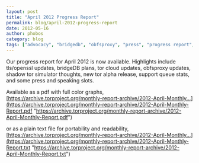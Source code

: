 ```yaml
---
layout: post
title: "April 2012 Progress Report"
permalink: blog/april-2012-progress-report
date: 2012-05-16
author: phobos
category: blog
tags: ["advocacy", "bridgedb", "obfsproxy", "press", "progress report", "shadow", "tails releases", "tor alpha release", "tor simulator", "volunteer support"]
---
```


Our progress report for April 2012 is now available. Highlights include tls/openssl updates, bridgeDB plans, tor cloud updates, obfsproxy updates, shadow tor simulator thoughts, new tor alpha release, support queue stats, and some press and speaking slots.

Available as a pdf with full color graphs, [https://archive.torproject.org/monthly-report-archive/2012-April-Monthly...](https://archive.torproject.org/monthly-report-archive/2012-April-Monthly-Report.pdf "https://archive.torproject.org/monthly-report-archive/2012-April-Monthly-Report.pdf")

or as a plain text file for portability and readability, [https://archive.torproject.org/monthly-report-archive/2012-April-Monthly...](https://archive.torproject.org/monthly-report-archive/2012-April-Monthly-Report.txt "https://archive.torproject.org/monthly-report-archive/2012-April-Monthly-Report.txt")

